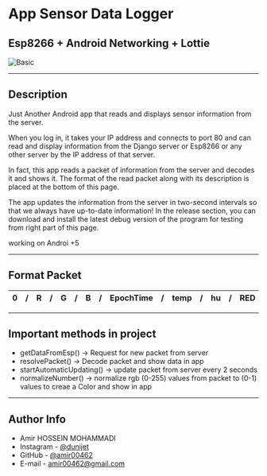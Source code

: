 
# App Sensor Data Logger

## Esp8266 + Android Networking + Lottie

![Basic](./images/1.jpg)

---

## Description

Just Another Android app that reads and displays sensor information from the server.

When you log in, it takes your IP address and connects to port 80 and can read and display information from the Django server or Esp8266 or any other server by the IP address of that server.

In fact, this app reads a packet of information from the server and decodes it and shows it. 
The format of the read packet along with its description is placed at the bottom of this page.

The app updates the information from the server in two-second intervals so that we always have up-to-date information!
In the release section, you can download and install the latest debug version of the program for testing from right part of this page.

working on Androi +5

---

## Format Packet
| 0 | / | R | / | G | / | B | / | EpochTime | / | temp | / | hu | / | RED | / | GREEN | / | BLUE | / | SpeakerVolume |
|---|---|---|---|---|---|---|---|----------------------------|---|------|---|----|---|-----|---|-------|---|------|---|---------------|

---

## Important methods in project

- getDataFromEsp() -> Request for new packet from server
- resolvePacket() -> Decode packet and show data in app
- startAutomaticUpdating() -> update packet from server every 2 seconds
- normalizeNumber() -> normalize rgb (0-255) values from packet to (0-1) values to creae a Color and show in app
 
---

## Author Info
- Amir HOSSEIN MOHAMMADI
- Instagram - [@dunijet](https://www.instagram.com/dunijet/)
- GitHub - [@amir00462](https://github.com/amir00462)
- E-mail - amir00462@gmail.com
